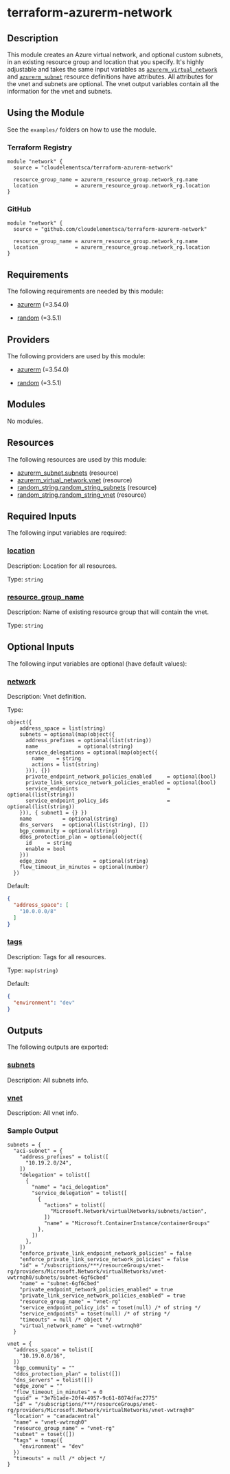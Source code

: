 # terraform-azurerm-network
## Description
This module creates an Azure virtual network, and optional custom subnets, in an existing resource group and location that you specify. It's highly adjustable and takes the same input variables as [`azurerm_virtual_network`](https://registry.terraform.io/providers/hashicorp/azurerm/latest/docs/resources/virtual_network.html) and [`azurerm_subnet`](https://registry.terraform.io/providers/hashicorp/azurerm/latest/docs/resources/subnet) resource definitions have attributes. All attributes for the vnet and subnets are optional. The vnet output variables contain all the information for the vnet and subnets.

## Using the Module
See the `examples/` folders on how to use the module.

### Terraform Registry
```
module "network" {
  source = "cloudelementsca/terraform-azurerm-network"

  resource_group_name = azurerm_resource_group.network_rg.name
  location            = azurerm_resource_group.network_rg.location
}
```

### GitHub
```
module "network" {
  source = "github.com/cloudelementsca/terraform-azurerm-network"

  resource_group_name = azurerm_resource_group.network_rg.name
  location            = azurerm_resource_group.network_rg.location
}
```
## Requirements

The following requirements are needed by this module:

- <a name="requirement_azurerm"></a> [azurerm](#requirement\_azurerm) (=3.54.0)

- <a name="requirement_random"></a> [random](#requirement\_random) (=3.5.1)

## Providers

The following providers are used by this module:

- <a name="provider_azurerm"></a> [azurerm](#provider\_azurerm) (=3.54.0)

- <a name="provider_random"></a> [random](#provider\_random) (=3.5.1)

## Modules

No modules.

## Resources

The following resources are used by this module:

- [azurerm_subnet.subnets](https://registry.terraform.io/providers/hashicorp/azurerm/3.54.0/docs/resources/subnet) (resource)
- [azurerm_virtual_network.vnet](https://registry.terraform.io/providers/hashicorp/azurerm/3.54.0/docs/resources/virtual_network) (resource)
- [random_string.random_string_subnets](https://registry.terraform.io/providers/hashicorp/random/3.5.1/docs/resources/string) (resource)
- [random_string.random_string_vnet](https://registry.terraform.io/providers/hashicorp/random/3.5.1/docs/resources/string) (resource)

## Required Inputs

The following input variables are required:

### <a name="input_location"></a> [location](#input\_location)

Description: Location for all resources.

Type: `string`

### <a name="input_resource_group_name"></a> [resource\_group\_name](#input\_resource\_group\_name)

Description: Name of existing resource group that will contain the vnet.

Type: `string`

## Optional Inputs

The following input variables are optional (have default values):

### <a name="input_network"></a> [network](#input\_network)

Description: Vnet definition.

Type:

```hcl
object({
    address_space = list(string)
    subnets = optional(map(object({
      address_prefixes = optional(list(string))
      name             = optional(string)
      service_delegations = optional(map(object({
        name    = string
        actions = list(string)
      })), {})
      private_endpoint_network_policies_enabled     = optional(bool)
      private_link_service_network_policies_enabled = optional(bool)
      service_endpoints                             = optional(list(string))
      service_endpoint_policy_ids                   = optional(list(string))
    })), { subnet1 = {} })
    name          = optional(string)
    dns_servers   = optional(list(string), [])
    bgp_community = optional(string)
    ddos_protection_plan = optional(object({
      id     = string
      enable = bool
    }))
    edge_zone               = optional(string)
    flow_timeout_in_minutes = optional(number)
  })
```

Default:

```json
{
  "address_space": [
    "10.0.0.0/8"
  ]
}
```

### <a name="input_tags"></a> [tags](#input\_tags)

Description: Tags for all resources.

Type: `map(string)`

Default:

```json
{
  "environment": "dev"
}
```

## Outputs

The following outputs are exported:

### <a name="output_subnets"></a> [subnets](#output\_subnets)

Description: All subnets info.

### <a name="output_vnet"></a> [vnet](#output\_vnet)

Description: All vnet info.

### Sample Output

```hcl
subnets = {
  "aci-subnet" = {
    "address_prefixes" = tolist([
      "10.19.2.0/24",
    ])
    "delegation" = tolist([
      {
        "name" = "aci_delegation"
        "service_delegation" = tolist([
          {
            "actions" = tolist([
              "Microsoft.Network/virtualNetworks/subnets/action",
            ])
            "name" = "Microsoft.ContainerInstance/containerGroups"
          },
        ])
      },
    ])
    "enforce_private_link_endpoint_network_policies" = false
    "enforce_private_link_service_network_policies" = false
    "id" = "/subscriptions/***/resourceGroups/vnet-rg/providers/Microsoft.Network/virtualNetworks/vnet-vwtrnqh0/subnets/subnet-6gf6cbed"
    "name" = "subnet-6gf6cbed"
    "private_endpoint_network_policies_enabled" = true
    "private_link_service_network_policies_enabled" = true
    "resource_group_name" = "vnet-rg"
    "service_endpoint_policy_ids" = toset(null) /* of string */
    "service_endpoints" = toset(null) /* of string */
    "timeouts" = null /* object */
    "virtual_network_name" = "vnet-vwtrnqh0"
  }

vnet = {
  "address_space" = tolist([
    "10.19.0.0/16",
  ])
  "bgp_community" = ""
  "ddos_protection_plan" = tolist([])
  "dns_servers" = tolist([])
  "edge_zone" = ""
  "flow_timeout_in_minutes" = 0
  "guid" = "3e7b1ade-20f4-4957-9c61-8074dfac2775"
  "id" = "/subscriptions/***/resourceGroups/vnet-rg/providers/Microsoft.Network/virtualNetworks/vnet-vwtrnqh0"
  "location" = "canadacentral"
  "name" = "vnet-vwtrnqh0"
  "resource_group_name" = "vnet-rg"
  "subnet" = toset([])
  "tags" = tomap({
    "environment" = "dev"
  })
  "timeouts" = null /* object */
}

```